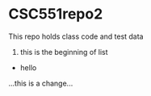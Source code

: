 # CSC551repo2
This repo holds class code and test data

1. this is the beginning of list

* hello 

...this is a change...
